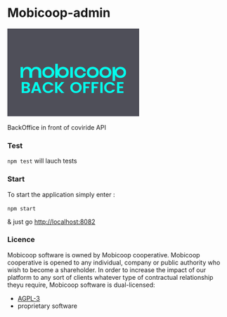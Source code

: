 # Mobicoop-admin

![Logo mobicoop-bo](logo.png)

BackOffice in front of coviride API


### Test

`npm test` will lauch tests

### Start

To start the application simply enter :

`npm start`

& just go [http://localhost:8082](http://localhost:8082)


### Licence
Mobicoop software is owned by Mobicoop cooperative. Mobicoop cooperative is opened to any individual, company or public authority who wish to become a shareholder.
In order to increase the impact of our platform to any sort of clients whatever type of contractual relationship theyu require, Mobicoop software is dual-licensed:
 - [AGPL-3](https://www.gnu.org/licenses/agpl-3.0)
 - proprietary software 

